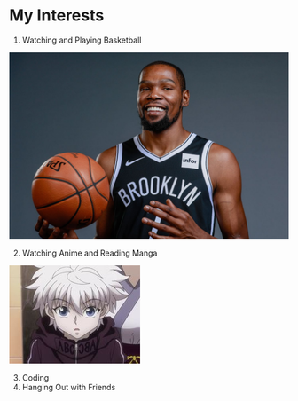 # My Interests

1. Watching and Playing Basketball

![My Favourite Basketball Player](basketball.jpg)

2. Watching Anime and Reading Manga

![My Favourite Anime and Character](killua_drip.jpg)

3. Coding
4. Hanging Out with Friends
